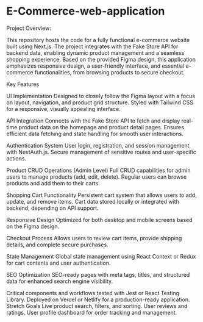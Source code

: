 # E-Commerce-web-application
Project Overview:

This repository hosts the code for a fully functional e-commerce website built using Next.js. The project integrates with the Fake Store API for backend data, enabling dynamic product management and a seamless shopping experience. Based on the provided Figma design, this application emphasizes responsive design, a user-friendly interface, and essential e-commerce functionalities, from browsing products to secure checkout.

Key Features

UI Implementation
Designed to closely follow the Figma layout with a focus on layout, navigation, and product grid structure.
Styled with Tailwind CSS for a responsive, visually appealing interface.

API Integration
Connects with the Fake Store API to fetch and display real-time product data on the homepage and product detail pages.
Ensures efficient data fetching and state handling for smooth user interactions.

Authentication System
User login, registration, and session management with NextAuth.js.
Secure management of sensitive routes and user-specific actions.

Product CRUD Operations (Admin Level)
Full CRUD capabilities for admin users to manage products (add, edit, delete).
Regular users can browse products and add them to their carts.

Shopping Cart Functionality
Persistent cart system that allows users to add, update, and remove items.
Cart data stored locally or integrated with backend, depending on API support.

Responsive Design
Optimized for both desktop and mobile screens based on the Figma design.

Checkout Process
Allows users to review cart items, provide shipping details, and complete secure purchases.

State Management
Global state management using React Context or Redux for cart contents and user authentication.

SEO Optimization
SEO-ready pages with meta tags, titles, and structured data for enhanced search engine visibility.


Critical components and workflows tested with Jest or React Testing Library.
Deployed on Vercel or Netlify for a production-ready application.
Stretch Goals
Live product search, filters, and sorting.
User reviews and ratings.
User profile dashboard for order tracking and management.
